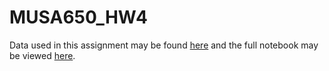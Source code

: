 # MUSA650_HW4

Data used in this assignment may be found [here](https://github.com/phelber/eurosat) and the full notebook may be viewed [here](https://htmlpreview.github.io/?https://github.com/kristinchang/MUSA650_HW4/blob/main/MUSA650_Spring2022_HW4_KristinChang.html).
